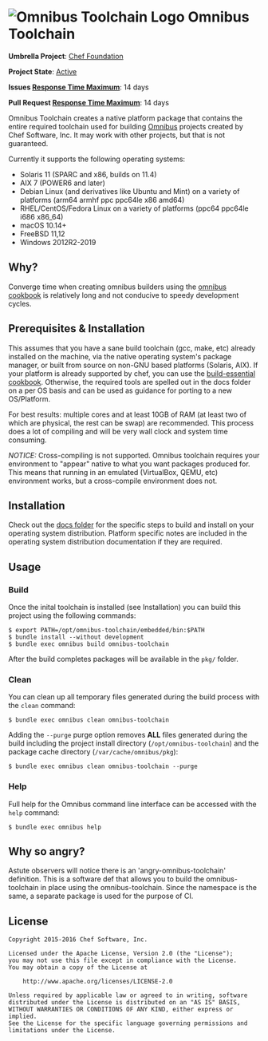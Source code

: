 # ![Omnibus Toolchain Logo](resources/README-logo.png)   Omnibus Toolchain


**Umbrella Project**: [Chef Foundation](https://github.com/chef/chef-oss-practices/blob/master/projects/chef-foundation.md)

**Project State**: [Active](https://github.com/chef/chef-oss-practices/blob/master/repo-management/repo-states.md#active)

**Issues [Response Time Maximum](https://github.com/chef/chef-oss-practices/blob/master/repo-management/repo-states.md)**: 14 days

**Pull Request [Response Time Maximum](https://github.com/chef/chef-oss-practices/blob/master/repo-management/repo-states.md)**: 14 days

Omnibus Toolchain creates a native platform package that contains the entire required toolchain used for building [Omnibus](https://github.com/chef/omnibus) projects created by Chef Software, Inc. It may work with other projects, but that is not guaranteed.

Currently it supports the following operating systems:

* Solaris 11 (SPARC and x86, builds on 11.4)
* AIX 7 (POWER6 and later)
* Debian Linux (and derivatives like Ubuntu and Mint) on a variety of platforms (arm64 armhf ppc ppc64le x86 amd64)
* RHEL/CentOS/Fedora Linux on a variety of platforms (ppc64 ppc64le i686 x86_64)
* macOS 10.14+
* FreeBSD 11,12
* Windows 2012R2-2019

Why?
----
Converge time when creating omnibus builders using the [omnibus cookbook](https://github.com/chef-cookbooks/omnibus) is relatively long and not conducive to speedy development cycles.

Prerequisites & Installation
----
This assumes that you have a sane build toolchain (gcc, make, etc) already installed on the machine, via the native operating system's package manager, or built from source on non-GNU based platforms (Solaris, AIX). If your platform is already supported by chef, you can use the [build-essential cookbook](https://github.com/chef-cookbooks/build-essential). Otherwise, the required tools are spelled out in the docs folder on a per OS basis and can be used as guidance for porting to a new OS/Platform.

For best results: multiple cores and at least 10GB of RAM (at least two of which are physical, the rest can be swap) are recommended. This process does a lot of compiling and will be very wall clock and system time consuming.

*NOTICE:* Cross-compiling is not supported. Omnibus toolchain requires your environment to "appear" native to what you want packages produced for. This means that running in an emulated (VirtualBox, QEMU, etc) environment works, but a cross-compile environment does not.

Installation
------------

Check out the [docs folder](https://github.com/chef/omnibus-toolchain/tree/master/docs) for the specific steps to build and install on your operating system distribution. Platform specific notes are included in the operating system distribution documentation if they are required.


Usage
-----
### Build

Once the inital toolchain is installed (see Installation) you can build this project using the following commands:

```shell
$ export PATH=/opt/omnibus-toolchain/embedded/bin:$PATH
$ bundle install --without development
$ bundle exec omnibus build omnibus-toolchain
```

After the build completes packages will be available in the `pkg/` folder.

### Clean

You can clean up all temporary files generated during the build process with
the `clean` command:

```shell
$ bundle exec omnibus clean omnibus-toolchain
```

Adding the `--purge` purge option removes __ALL__ files generated during the
build including the project install directory (`/opt/omnibus-toolchain`) and
the package cache directory (`/var/cache/omnibus/pkg`):

```shell
$ bundle exec omnibus clean omnibus-toolchain --purge
```

### Help

Full help for the Omnibus command line interface can be accessed with the
`help` command:

```shell
$ bundle exec omnibus help
```

Why so angry?
-----

Astute observers will notice there is an 'angry-omnibus-toolchain' definition. This is a software def that allows you to build the omnibus-toolchain in place using the omnibus-toolchain. Since the namespace is the same, a separate package is used for the purpose of CI.

License
-------
```text
Copyright 2015-2016 Chef Software, Inc.

Licensed under the Apache License, Version 2.0 (the "License");
you may not use this file except in compliance with the License.
You may obtain a copy of the License at

    http://www.apache.org/licenses/LICENSE-2.0

Unless required by applicable law or agreed to in writing, software
distributed under the License is distributed on an "AS IS" BASIS,
WITHOUT WARRANTIES OR CONDITIONS OF ANY KIND, either express or implied.
See the License for the specific language governing permissions and
limitations under the License.
```
